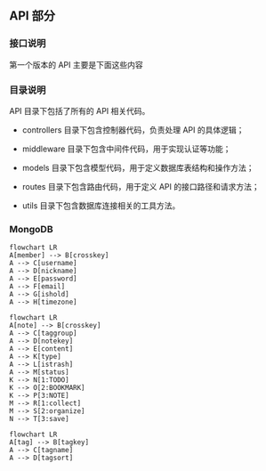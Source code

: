 ## API 部分

### 接口说明

第一个版本的 API 主要是下面这些内容

### 目录说明

API 目录下包括了所有的 API 相关代码。

- controllers 目录下包含控制器代码，负责处理 API 的具体逻辑；

- middleware 目录下包含中间件代码，用于实现认证等功能；

- models 目录下包含模型代码，用于定义数据库表结构和操作方法；

- routes 目录下包含路由代码，用于定义 API 的接口路径和请求方法；

- utils 目录下包含数据库连接相关的工具方法。

### MongoDB

```mermaid
flowchart LR
A[member] --> B[crosskey]
A --> C[username]
A --> D[nickname]
A --> E[password]
A --> F[email]
A --> G[ishold]
A --> H[timezone]
```

```mermaid
flowchart LR
A[note] --> B[crosskey]
A --> C[taggroup]
A --> D[notekey]
A --> E[content]
A --> K[type]
A --> L[istrash]
A --> M[status]
K --> N[1:TODO]
K --> O[2:BOOKMARK]
K --> P[3:NOTE]
M --> R[1:collect]
M --> S[2:organize]
N --> T[3:save]
```

```mermaid
flowchart LR
A[tag] --> B[tagkey]
A --> C[tagname]
A --> D[tagsort]
```
